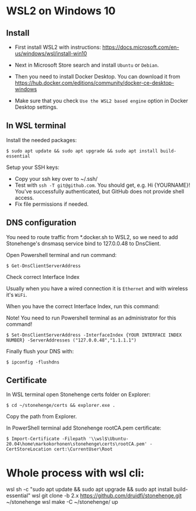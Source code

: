 # WSL2 on Windows 10

## Install

- First install WSL2 with instructions: https://docs.microsoft.com/en-us/windows/wsl/install-win10

- Next in Microsoft Store search and install `Ubuntu` or `Debian`.

- Then you need to install Docker Desktop. You can download it from https://hub.docker.com/editions/community/docker-ce-desktop-windows

- Make sure that you check `Use the WSL2 based engine` option in Docker Desktop settings.

## In WSL terminal

Install the needed packages:

```
$ sudo apt update && sudo apt upgrade && sudo apt install build-essential
```

Setup your SSH keys:

- Copy your ssh key over to ~/.ssh/
- Test with `ssh -T git@github.com`. You should get, e.g. Hi {YOURNAME}! You've successfully authenticated, but GitHub does not provide shell access.
- Fix file permissions if needed.

## DNS configuration

You need to route traffic from *.docker.sh to WSL2, so we need to add Stonehenge's
dnsmasq service bind to 127.0.0.48 to DnsClient.


Open Powershell terminal and run command:

```
$ Get-DnsClientServerAddress
```

Check correct Interface Index

Usually when you have a wired connection it is `Ethernet` and with wireless it's `WiFi`.

When you have the correct Interface Index, run this command:

Note! You need to run Powershell terminal as an administrator for this command!

```
$ Set-DnsClientServerAddress -InterfaceIndex {YOUR INTERFACE INDEX NUMBER} -ServerAddresses ("127.0.0.48","1.1.1.1")
```

Finally flush your DNS with:

```
$ ipconfig -flushdns
```

## Certificate

In WSL terminal open Stonehenge certs folder on Explorer:

```
$ cd ~/stonehenge/certs && explorer.exe .
```

Copy the path from Explorer.

In PowerShell terminal add Stonehenge rootCA.pem certificate:

```
$ Import-Certificate -Filepath '\\wsl$\Ubuntu-20.04\home\markokorhonen\stonehenge\certs\rootCA.pem' -CertStoreLocation cert:\CurrentUser\Root
```

# Whole process with wsl cli:

wsl sh -c "sudo apt update && sudo apt upgrade && sudo apt install build-essential"
wsl git clone -b 2.x https://github.com/druidfi/stonehenge.git ~/stonehenge
wsl make -C ~/stonehenge/ up
